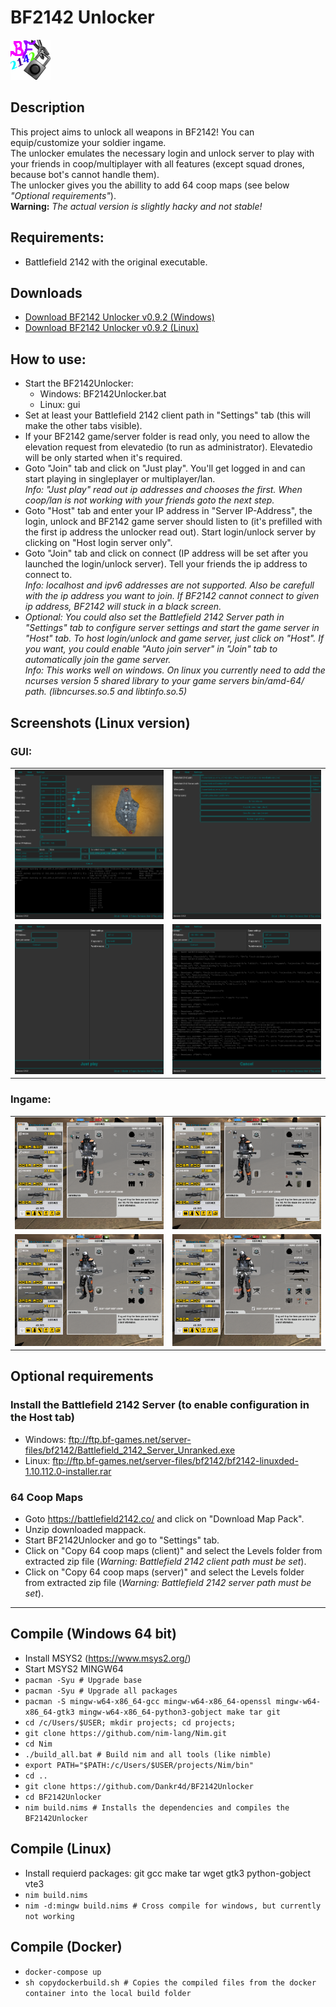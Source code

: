 # BF2142 Unlocker
![Logo](bf2142unlocker.png)

## Description
This project aims to unlock all weapons in BF2142! You can equip/customize your soldier ingame. <br />
The unlocker emulates the necessary login and unlock server to play with your friends in coop/multiplayer with all features (except squad drones, because bot's cannot handle them). <br />
The unlocker gives you the abillity to add 64 coop maps (see below *"Optional requirements"*). <br />
**Warning:** *The actual version is slightly hacky and not stable!*

## Requirements:
- Battlefield 2142 with the original executable.

## Downloads
- [Download BF2142 Unlocker v0.9.2 (Windows)](https://github.com/Dankr4d/BF2142Unlocker/releases/download/v0.9.2/BF2142Unlocker_v0.9.2_win.zip)
- [Download BF2142 Unlocker v0.9.2 (Linux)](https://github.com/Dankr4d/BF2142Unlocker/releases/download/v0.9.2/BF2142Unlocker_v0.9.2_linux.zip)

## How to use:
- Start the BF2142Unlocker:
  - Windows: BF2142Unlocker.bat
  - Linux: gui
- Set at least your Battlefield 2142 client path in "Settings" tab (this will make the other tabs visible).
- If your BF2142 game/server folder is read only, you need to allow the elevation request from elevatedio (to run as administrator). Elevatedio will be only started when it's required.
- Goto "Join" tab and click on "Just play". You'll get logged in and can start playing in singleplayer or multiplayer/lan.<br />
  *Info: "Just play" read out ip addresses and chooses the first. When coop/lan is not working with your friends goto the next step.*
- Goto "Host" tab and enter your IP address in "Server IP-Address", the login, unlock and BF2142 game server should listen to (it's prefilled with the first ip address the unlocker read out). Start login/unlock server by clicking on "Host login server only".
- Goto "Join" tab and click on connect (IP address will be set after you launched the login/unlock server). Tell your friends the ip address to connect to.<br />
  *Info: localhost and ipv6 addresses are not supported. Also be carefull with the ip address you want to join. If BF2142 cannot connect to given ip address, BF2142 will stuck in a black screen.*
- *Optional: You could also set the Battlefield 2142 Server path in "Settings" tab to configure server settings and start the game server in "Host" tab. To host login/unlock and game server, just click on "Host". If you want, you could enable "Auto join server" in "Join" tab to automatically join the game server.<br />
  Info: This works well on windows. On linux you currently need to add the ncurses version 5 shared library to your game servers bin/amd-64/ path. (libncurses.so.5 and libtinfo.so.5)*


## Screenshots (Linux version)
### GUI:
|   |   |
| - | - |
| ![Host menu](screenshots/gui_host.png) | ![Settings menu](screenshots/gui_settings.png) |
| ![Join menu](screenshots/gui_join.png) | ![Join menu just play](screenshots/gui_join_justplay.png) |
### Ingame:
|   |   |
| - | - |
| ![Ingame Recon](screenshots/ingame_recon.png) | ![Ingame Assault](screenshots/ingame_assault.png) |
| ![Ingame Engineer](screenshots/ingame_engineer.png) | ![Ingame Support](screenshots/ingame_support.png) |

## Optional requirements
### Install the Battlefield 2142 Server (to enable configuration in the Host tab)
- Windows: ftp://ftp.bf-games.net/server-files/bf2142/Battlefield_2142_Server_Unranked.exe
- Linux: ftp://ftp.bf-games.net/server-files/bf2142/bf2142-linuxded-1.10.112.0-installer.rar
### 64 Coop Maps
- Goto https://battlefield2142.co/ and click on "Download Map Pack".
- Unzip downloaded mappack.
- Start BF2142Unlocker and go to "Settings" tab.
- Click on "Copy 64 coop maps (client)" and select the Levels folder from extracted zip file (*Warning: Battlefield 2142 client path must be set*).
- Click on "Copy 64 coop maps (server)" and select the Levels folder from extracted zip file (*Warning: Battlefield 2142 server path must be set*).

---

## Compile (Windows 64 bit)
- Install MSYS2 (https://www.msys2.org/)
- Start MSYS2 MINGW64
- `pacman -Syu # Upgrade base`
- `pacman -Syu # Upgrade all packages`
- `pacman -S mingw-w64-x86_64-gcc mingw-w64-x86_64-openssl mingw-w64-x86_64-gtk3 mingw-w64-x86_64-python3-gobject make tar git`
- `cd /c/Users/$USER; mkdir projects; cd projects;`
- `git clone https://github.com/nim-lang/Nim.git`
- `cd Nim`
- `./build_all.bat # Build nim and all tools (like nimble)`
- `export PATH="$PATH:/c/Users/$USER/projects/Nim/bin"`
- `cd ..`
- `git clone https://github.com/Dankr4d/BF2142Unlocker`
- `cd BF2142Unlocker`
- `nim build.nims # Installs the dependencies and compiles the BF2142Unlocker`

## Compile (Linux)
- Install requierd packages: git gcc make tar wget gtk3 python-gobject vte3
- `nim build.nims`
- `nim -d:mingw build.nims # Cross compile for windows, but currently not working`

## Compile (Docker)
- `docker-compose up`
- `sh copydockerbuild.sh # Copies the compiled files from the docker container into the local build folder`

